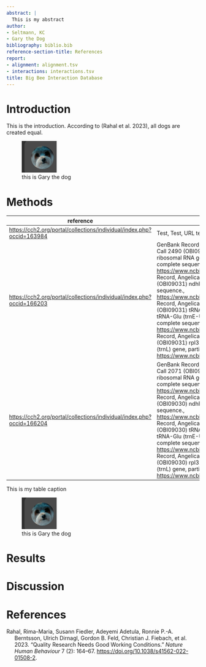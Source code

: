 ```yaml
---
abstract: |
  This is my abstract
author:
- Seltmann, KC
- Gary the Dog
bibliography: biblio.bib
reference-section-title: References
report:
- alignment: alignment.tsv
- interactions: interactions.tsv
title: Big Bee Interaction Database
---
```


# Introduction

This is the introduction. According to (Rahal et al. 2023), all dogs are
created equal.

<figure>
<img src="./figures/gary.png" alt="this is Gary the dog" />
<figcaption aria-hidden="true">this is Gary the dog</figcaption>
</figure>

# Methods

| reference                                                             | associatedSequences                                                                                                                                                                                                                                                                                                                                                                                                                                                                                                                                                                                                                                                                                                                                                                                                                                    |
|-----------------------------------------------------------------------|--------------------------------------------------------------------------------------------------------------------------------------------------------------------------------------------------------------------------------------------------------------------------------------------------------------------------------------------------------------------------------------------------------------------------------------------------------------------------------------------------------------------------------------------------------------------------------------------------------------------------------------------------------------------------------------------------------------------------------------------------------------------------------------------------------------------------------------------------------|
| https://cch2.org/portal/collections/individual/index.php?occid=163984 | Test, Test, URL test                                                                                                                                                                                                                                                                                                                                                                                                                                                                                                                                                                                                                                                                                                                                                                                                                                   |
| https://cch2.org/portal/collections/individual/index.php?occid=166203 | GenBank Record, Angelica hendersonii voucher Tracey & V. Call 2490 (OBI09031) internal transcribed spacer 1, 5.8S ribosomal RNA gene, and internal transcribed spacer 2, complete sequence., https://www.ncbi.nlm.nih.gov/nuccore/MT735455\|GenBank Record, Angelica hendersonii Tracey & V. Call 2490 (OBI09031) ndhF-rpl32 intergenic spacer, partial sequence., https://www.ncbi.nlm.nih.gov/nuccore/MT765790\|GenBank Record, Angelica hendersonii Tracey & V. Call 2490 (OBI09031) tRNA-Asp (trnD-GUC), tRNA-Tyr (trnY-GUA), tRNA-Glu (trnE-UUC), and tRNA-Thr (trnT-GGU) genes, complete sequence., https://www.ncbi.nlm.nih.gov/nuccore/MT765975\|GenBank Record, Angelica hendersonii Tracey & V. Call 2490 (OBI09031) rpl32-trnL intergenic spacer and tRNA-Leu (trnL) gene, partial sequence., https://www.ncbi.nlm.nih.gov/nuccore/MT766140 |
| https://cch2.org/portal/collections/individual/index.php?occid=166204 | GenBank Record, Angelica hendersonii voucher Tracey & V. Call 2071 (OBI09030) internal transcribed spacer 1, 5.8S ribosomal RNA gene, and internal transcribed spacer 2, complete sequence., https://www.ncbi.nlm.nih.gov/nuccore/MT735454\|GenBank Record, Angelica hendersonii Tracey & V. Call 2071 (OBI09030) ndhF-rpl32 intergenic spacer, partial sequence., https://www.ncbi.nlm.nih.gov/nuccore/MT765781\|GenBank Record, Angelica hendersonii Tracey & V. Call 2071 (OBI09030) tRNA-Asp (trnD-GUC), tRNA-Tyr (trnY-GUA), tRNA-Glu (trnE-UUC), and tRNA-Thr (trnT-GGU) genes, complete sequence., https://www.ncbi.nlm.nih.gov/nuccore/MT765974\|GenBank Record, Angelica hendersonii Tracey & V. Call 2071 (OBI09030) rpl32-trnL intergenic spacer and tRNA-Leu (trnL) gene, partial sequence., https://www.ncbi.nlm.nih.gov/nuccore/MT766139 |

This is my table caption

<figure>
<img src="./figures/gary.png" alt="this is Gary the dog" />
<figcaption aria-hidden="true">this is Gary the dog</figcaption>
</figure>

# Results

# Discussion

# References

<div id="refs" class="references csl-bib-body hanging-indent">

<div id="ref-Rahal_2023" class="csl-entry">

Rahal, Rima-Maria, Susann Fiedler, Adeyemi Adetula, Ronnie P.-A.
Berntsson, Ulrich Dirnagl, Gordon B. Feld, Christian J. Fiebach, et al.
2023. “Quality Research Needs Good Working Conditions.” *Nature Human
Behaviour* 7 (2): 164–67. <https://doi.org/10.1038/s41562-022-01508-2>.

</div>

</div>
